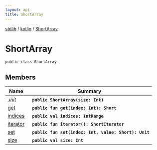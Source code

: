 ```yaml
---
layout: api
title: ShortArray
---
```

[stdlib](../../index.md) / [kotlin](../index.md) / [ShortArray](index.md)

# ShortArray

```
public class ShortArray
```

## Members

| Name | Summary |
|------|---------|
|[*.init*](_init_.md)|&nbsp;&nbsp;**`public ShortArray(size: Int)`**<br>|
|[get](get.md)|&nbsp;&nbsp;**`public fun get(index: Int): Short`**<br>|
|[indices](indices.md)|&nbsp;&nbsp;**`public val indices: IntRange`**<br>|
|[iterator](iterator.md)|&nbsp;&nbsp;**`public fun iterator(): ShortIterator`**<br>|
|[set](set.md)|&nbsp;&nbsp;**`public fun set(index: Int, value: Short): Unit`**<br>|
|[size](size.md)|&nbsp;&nbsp;**`public val size: Int`**<br>|
